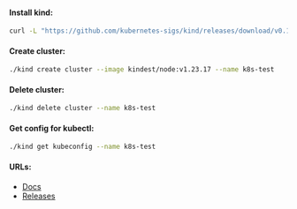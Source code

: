 #### Install kind:
```bash
curl -L "https://github.com/kubernetes-sigs/kind/releases/download/v0.19.0/kind-linux-amd64" -o kind && chmod +x kind
```

#### Create cluster:
```bash
./kind create cluster --image kindest/node:v1.23.17 --name k8s-test
```

#### Delete cluster:
```bash
./kind delete cluster --name k8s-test
```

#### Get config for kubectl:
```bash
./kind get kubeconfig --name k8s-test
```

#### URLs:
- [Docs](https://kind.sigs.k8s.io/docs/user/quick-start/)
- [Releases](https://github.com/kubernetes-sigs/kind/releases)
